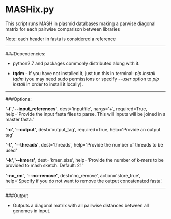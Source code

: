 # MASHix.py

This script runs MASH in plasmid databases making a parwise diagonal matrix for each pairwise comparison between libraries

Note: each header in fasta is considered a reference

---

###Dependencies:

* python2.7 and packages commonly distributed along with it.

* **tqdm** - If you have not installed it, just tun this in terminal: _pip install tqdm_ (you may need sudo permissions or specify _--user_ option to _pip install_ in order to install it locally).

---

###Options:

**'-i'**,**'--input_references'**, dest='inputfile', nargs='+', required=True, help='Provide the input fasta files to parse. This will inputs will be joined in a master fasta.'

**'-o'**,**'--output'**, dest='output_tag', required=True, help='Provide an output tag'

**'-t'**, **'--threads'**, dest='threads', help='Provide the number of threads to be used'

**'-k'**,**'--kmers'**, dest='kmer_size', help='Provide the number of k-mers to be provided to mash sketch. Default: 21'

**'-no_rm'**, **'--no-remove'**, dest='no_remove', action='store_true', help='Specify if you do not want to remove the output concatenated fasta.'

---

###Output

* Outputs a diagonal matrix with all pairwise distances between all genomes in input.
